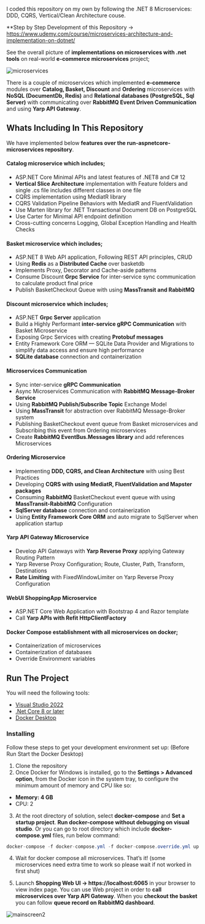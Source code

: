 I coded this repository on my own by following the .NET 8 Microservices: DDD, CQRS, Vertical/Clean Architecture couse.

\*\*Step by Step Development of this Repository -> https://www.udemy.com/course/microservices-architecture-and-implementation-on-dotnet/

See the overall picture of **implementations on microservices with .net tools** on real-world **e-commerce microservices** project;

![microservices](https://github.com/aspnetrun/run-aspnetcore-microservices/assets/1147445/efe5e688-67f2-4ddd-af37-d9d3658aede4)

There is a couple of microservices which implemented **e-commerce** modules over **Catalog, Basket, Discount** and **Ordering** microservices with **NoSQL (DocumentDb, Redis)** and **Relational databases (PostgreSQL, Sql Server)** with communicating over **RabbitMQ Event Driven Communication** and using **Yarp API Gateway**.

## Whats Including In This Repository

We have implemented below **features over the run-aspnetcore-microservices repository**.

#### Catalog microservice which includes;

- ASP.NET Core Minimal APIs and latest features of .NET8 and C# 12
- **Vertical Slice Architecture** implementation with Feature folders and single .cs file includes different classes in one file
- CQRS implementation using MediatR library
- CQRS Validation Pipeline Behaviors with MediatR and FluentValidation
- Use Marten library for .NET Transactional Document DB on PostgreSQL
- Use Carter for Minimal API endpoint definition
- Cross-cutting concerns Logging, Global Exception Handling and Health Checks

#### Basket microservice which includes;

- ASP.NET 8 Web API application, Following REST API principles, CRUD
- Using **Redis** as a **Distributed Cache** over basketdb
- Implements Proxy, Decorator and Cache-aside patterns
- Consume Discount **Grpc Service** for inter-service sync communication to calculate product final price
- Publish BasketCheckout Queue with using **MassTransit and RabbitMQ**

#### Discount microservice which includes;

- ASP.NET **Grpc Server** application
- Build a Highly Performant **inter-service gRPC Communication** with Basket Microservice
- Exposing Grpc Services with creating **Protobuf messages**
- Entity Framework Core ORM — SQLite Data Provider and Migrations to simplify data access and ensure high performance
- **SQLite database** connection and containerization

#### Microservices Communication

- Sync inter-service **gRPC Communication**
- Async Microservices Communication with **RabbitMQ Message-Broker Service**
- Using **RabbitMQ Publish/Subscribe Topic** Exchange Model
- Using **MassTransit** for abstraction over RabbitMQ Message-Broker system
- Publishing BasketCheckout event queue from Basket microservices and Subscribing this event from Ordering microservices
- Create **RabbitMQ EventBus.Messages library** and add references Microservices

#### Ordering Microservice

- Implementing **DDD, CQRS, and Clean Architecture** with using Best Practices
- Developing **CQRS with using MediatR, FluentValidation and Mapster packages**
- Consuming **RabbitMQ** BasketCheckout event queue with using **MassTransit-RabbitMQ** Configuration
- **SqlServer database** connection and containerization
- Using **Entity Framework Core ORM** and auto migrate to SqlServer when application startup

#### Yarp API Gateway Microservice

- Develop API Gateways with **Yarp Reverse Proxy** applying Gateway Routing Pattern
- Yarp Reverse Proxy Configuration; Route, Cluster, Path, Transform, Destinations
- **Rate Limiting** with FixedWindowLimiter on Yarp Reverse Proxy Configuration

#### WebUI ShoppingApp Microservice

- ASP.NET Core Web Application with Bootstrap 4 and Razor template
- Call **Yarp APIs with Refit HttpClientFactory**

#### Docker Compose establishment with all microservices on docker;

- Containerization of microservices
- Containerization of databases
- Override Environment variables

## Run The Project

You will need the following tools:

- [Visual Studio 2022](https://visualstudio.microsoft.com/downloads/)
- [.Net Core 8 or later](https://dotnet.microsoft.com/download/dotnet-core/8)
- [Docker Desktop](https://www.docker.com/products/docker-desktop)

### Installing

Follow these steps to get your development environment set up: (Before Run Start the Docker Desktop)

1. Clone the repository
2. Once Docker for Windows is installed, go to the **Settings > Advanced option**, from the Docker icon in the system tray, to configure the minimum amount of memory and CPU like so:

- **Memory: 4 GB**
- CPU: 2

3. At the root directory of solution, select **docker-compose** and **Set a startup project**. **Run docker-compose without debugging on visual studio**.
   Or you can go to root directory which include **docker-compose.yml** files, run below command:

```csharp
docker-compose -f docker-compose.yml -f docker-compose.override.yml up -d
```

4. Wait for docker compose all microservices. That’s it! (some microservices need extra time to work so please wait if not worked in first shut)

5. Launch **Shopping Web UI -> https://localhost:6065** in your browser to view index page. You can use Web project in order to **call microservices over Yarp API Gateway**. When you **checkout the basket** you can follow **queue record on RabbitMQ dashboard**.

![mainscreen2](https://user-images.githubusercontent.com/1147445/81381837-08226000-9116-11ea-9489-82645b8dbfc4.png)
